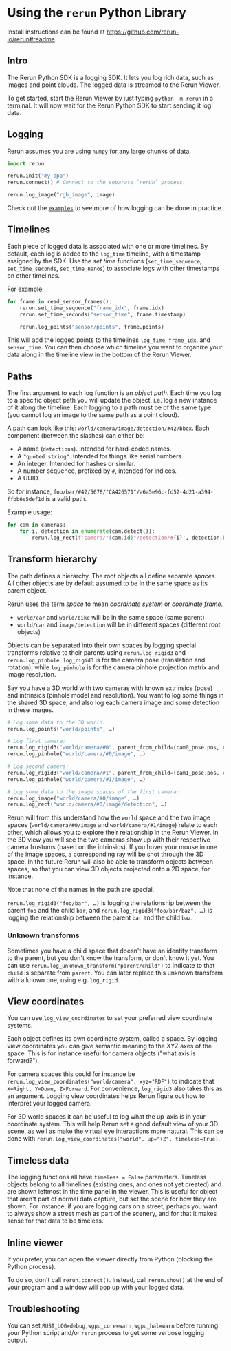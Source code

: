 # Using the `rerun` Python Library

Install instructions can be found at <https://github.com/rerun-io/rerun#readme>.

## Intro
The Rerun Python SDK is a logging SDK. It lets you log rich data, such as images and point clouds. The logged data is streamed to the Rerun Viewer.

To get started, start the Rerun Viewer by just typing `python -m rerun` in a terminal. It will now wait for the Rerun Python SDK to start sending it log data.

## Logging
Rerun assumes you are using `numpy` for any large chunks of data.

```python
import rerun

rerun.init("my_app")
rerun.connect() # Connect to the separate `rerun` process.

rerun.log_image("rgb_image", image)
```

Check out the [`examples`](/examples) to see more of how logging can be done in practice.

## Timelines
Each piece of logged data is associated with one or more timelines. By default, each log is added to the `log_time` timeline, with a timestamp assigned by the SDK. Use the _set time_ functions (`set_time_sequence`, `set_time_seconds`, `set_time_nanos`) to associate logs with other timestamps on other timelines.

For example:
```python
for frame in read_sensor_frames():
    rerun.set_time_sequence("frame_idx", frame.idx)
    rerun.set_time_seconds("sensor_time", frame.timestamp)

    rerun.log_points("sensor/points", frame.points)
```
This will add the logged points to the timelines `log_time`, `frame_idx`, and `sensor_time`. You can then choose which timeline you want to organize your data along in the timeline view in the bottom of the Rerun Viewer.

## Paths
The first argument to each log function is an _object path_. Each time you log to a specific object path you will update the object, i.e. log a new instance of it along the timeline. Each logging to a path must be of the same type (you cannot log an image to the same path as a point cloud).

A path can look like this: `world/camera/image/detection/#42/bbox`. Each component (between the slashes) can either be:

* A name (`detections`). Intended for hard-coded names.
* A `"quoted string"`. Intended for things like serial numbers.
* An integer. Intended for hashes or similar.
* A number sequence, prefixed by `#`, intended for indices.
* A UUID.

So for instance, `foo/bar/#42/5678/"CA426571"/a6a5e96c-fd52-4d21-a394-ffbb6e5def1d` is a valid path.

Example usage:

``` python
for cam in cameras:
    for i, detection in enumerate(cam.detect()):
        rerun.log_rect(f'camera/"{cam.id}"/detection/#{i}', detection.bbox)
```

## Transform hierarchy
The path defines a hierarchy. The root objects all define separate _spaces_. All other objects are by default assumed to be in the same space as its parent object.

Rerun uses the term _space_ to mean _coordinate system_ or _coordinate frame_.

* `world/car` and `world/bike` will be in the same space (same parent)
* `world/car` and `image/detection` will be in different spaces (different root objects)

Objects can be separated into their own spaces by logging special transforms relative to their parents using `rerun.log_rigid3` and `rerun.log_pinhole`. `log_rigid3` is for the camera pose (translation and rotation), while `log_pinhole` is for the camera pinhole projection matrix and image resolution.

Say you have a 3D world with two cameras with known extrinsics (pose) and intrinsics (pinhole model and resolution). You want to log some things in the shared 3D space, and also log each camera image and some detection in these images.

```py
# Log some data to the 3D world:
rerun.log_points("world/points", …)

# Log first camera:
rerun.log_rigid3("world/camera/#0", parent_from_child=(cam0_pose.pos, cam0_pose.rot))
rerun.log_pinhole("world/camera/#0/image", …)

# Log second camera:
rerun.log_rigid3("world/camera/#1", parent_from_child=(cam1_pose.pos, cam1_pose.rot))
rerun.log_pinhole("world/camera/#1/image", …)

# Log some data to the image spaces of the first camera:
rerun.log_image("world/camera/#0/image", …)
rerun.log_rect("world/camera/#0/image/detection", …)
```

Rerun will from this understand how the `world` space and the two image spaces (`world/camera/#0/image` and `world/camera/#1/image`) relate to each other, which allows you to explore their relationship in the Rerun Viewer. In the 3D view you will see the two cameras show up with their respective camera frustums (based on the intrinsics). If you hover your mouse in one of the image spaces, a corresponding ray will be shot through the 3D space. In the future Rerun will also be able to transform objects between spaces, so that you can view 3D objects projected onto a 2D space, for instance.

Note that none of the names in the path are special.

`rerun.log_rigid3("foo/bar", …)` is logging the relationship between the parent `foo` and the child `bar`,
and `rerun.log_rigid3("foo/bar/baz", …)` is logging the relationship between the parent `bar` and the child `baz`.

### Unknown transforms
Sometimes you have a child space that doesn't have an identity transform to the parent, but you don't know the transform, or don't know it yet.
You can use `rerun.log_unknown_transform("parent/child")` to indicate to that `child` is separate from `parent`. You can later replace this unknown transform with a known one, using e.g. `log_rigid`.


## View coordinates
You can use `log_view_coordinates` to set your preferred view coordinate systems.

Each object defines its own coordinate system, called a space.
By logging view coordinates you can give semantic meaning to the XYZ axes of the space.
This is for instance useful for camera objects ("what axis is forward?").

For camera spaces this could for instance be `rerun.log_view_coordinates("world/camera", xyz="RDF")` to indicate that `X=Right, Y=Down, Z=Forward`. For convenience, `log_rigid3` also takes this as an argument. Logging view coordinates helps Rerun figure out how to interpret your logged camera.

For 3D world spaces it can be useful to log what the up-axis is in your coordinate system. This will help Rerun set a good default view of your 3D scene, as well as make the virtual eye interactions more natural. This can be done with `rerun.log_view_coordinates("world", up="+Z", timeless=True)`.


## Timeless data
The logging functions all have `timeless = False` parameters. Timeless objects belong to all timelines (existing ones, and ones not yet created) and are shown leftmost in the time panel in the viewer. This is useful for object that aren't part of normal data capture, but set the scene for how they are shown. For instance, if you are logging cars on a street, perhaps you want to always show a street mesh as part of the scenery, and for that it makes sense for that data to be timeless.


## Inline viewer
If you prefer, you can open the viewer directly from Python (blocking the Python process).

To do so, don't call `rerun.connect()`. Instead, call `rerun.show()` at the end of your program and a window will pop up with your logged data.

## Troubleshooting
You can set `RUST_LOG=debug,wgpu_core=warn,wgpu_hal=warn` before running your Python script and/or `rerun` process to get some verbose logging output.
